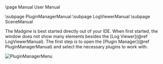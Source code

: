 \page Manual User Manual

\subpage PluginManagerManual
\subpage LogViewerManual
\subpage SceneManual

The Madgine is best started directly out of your IDE. When first started, the window does not show many elements besides the [Log Viewer](@ref LogViewerManual). The first step is to open the [Plugin Manager](@ref PluginManagerManual) and select the necessary plugins to work with.

![PluginManagerMenu](img/screenshots/pluginmanagermenu.png)